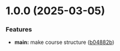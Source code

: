 # 1.0.0 (2025-03-05)


### Features

* **main:** make course structure ([b04882b](https://github.com/a-dzhatal/os-intro/commit/b04882bca0b3667324353ab8012c13760a55f316))



